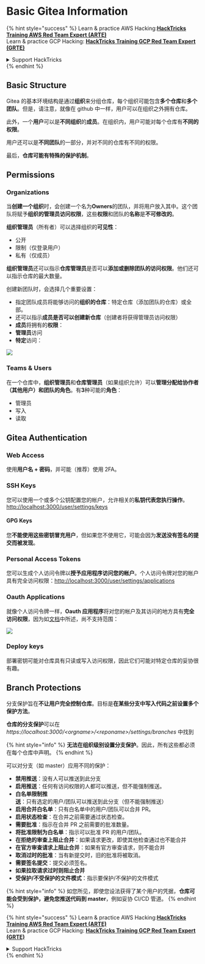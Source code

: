 # Basic Gitea Information

{% hint style="success" %}
Learn & practice AWS Hacking:<img src="/.gitbook/assets/image.png" alt="" data-size="line">[**HackTricks Training AWS Red Team Expert (ARTE)**](https://training.hacktricks.xyz/courses/arte)<img src="/.gitbook/assets/image.png" alt="" data-size="line">\
Learn & practice GCP Hacking: <img src="/.gitbook/assets/image (2).png" alt="" data-size="line">[**HackTricks Training GCP Red Team Expert (GRTE)**<img src="/.gitbook/assets/image (2).png" alt="" data-size="line">](https://training.hacktricks.xyz/courses/grte)

<details>

<summary>Support HackTricks</summary>

* Check the [**subscription plans**](https://github.com/sponsors/carlospolop)!
* **Join the** 💬 [**Discord group**](https://discord.gg/hRep4RUj7f) or the [**telegram group**](https://t.me/peass) or **follow** us on **Twitter** 🐦 [**@hacktricks\_live**](https://twitter.com/hacktricks\_live)**.**
* **Share hacking tricks by submitting PRs to the** [**HackTricks**](https://github.com/carlospolop/hacktricks) and [**HackTricks Cloud**](https://github.com/carlospolop/hacktricks-cloud) github repos.

</details>
{% endhint %}

## Basic Structure

Gitea 的基本环境结构是通过**组织**来分组仓库，每个组织可能包含**多个仓库**和**多个团队**。但是，请注意，就像在 github 中一样，用户可以在组织之外拥有仓库。

此外，一个**用户**可以是**不同组织**的**成员**。在组织内，用户可能对每个仓库有**不同的权限**。

用户还可以是**不同团队**的一部分，并对不同的仓库有不同的权限。

最后，**仓库可能有特殊的保护机制**。

## Permissions

### Organizations

当**创建一个组织**时，会创建一个名为**Owners**的团队，并将用户放入其中。这个团队将赋予**组织的管理员访问权限**，这些**权限**和团队的**名称**是**不可修改的**。

**组织管理员**（所有者）可以选择组织的**可见性**：

* 公开
* 限制（仅登录用户）
* 私有（仅成员）

**组织管理员**还可以指示**仓库管理员**是否可以**添加或删除团队的访问权限**。他们还可以指示仓库的最大数量。

创建新团队时，会选择几个重要设置：

* 指定团队成员将能够访问的**组织的仓库**：特定仓库（添加团队的仓库）或全部。
* 还可以指示**成员是否可以创建新仓库**（创建者将获得管理员访问权限）
* **成员**将拥有的**权限**：
* **管理员**访问
* **特定**访问：

![](<../../.gitbook/assets/image (118).png>)

### Teams & Users

在一个仓库中，**组织管理员**和**仓库管理员**（如果组织允许）可以**管理分配给协作者（其他用户）和团队的角色**。有**3**种可能的**角色**：

* 管理员
* 写入
* 读取

## Gitea Authentication

### Web Access

使用**用户名 + 密码**，并可能（推荐）使用 2FA。

### **SSH Keys**

您可以使用一个或多个公钥配置您的帐户，允许相关的**私钥代表您执行操作**。[http://localhost:3000/user/settings/keys](http://localhost:3000/user/settings/keys)

#### **GPG Keys**

您**不能使用这些密钥冒充用户**，但如果您不使用它，可能会因为**发送没有签名的提交而被发现**。

### **Personal Access Tokens**

您可以生成个人访问令牌以**授予应用程序访问您的帐户**。个人访问令牌对您的帐户具有完全访问权限：[http://localhost:3000/user/settings/applications](http://localhost:3000/user/settings/applications)

### Oauth Applications

就像个人访问令牌一样，**Oauth 应用程序**将对您的帐户及其访问的地方具有**完全访问权限**，因为如[文档](https://docs.gitea.io/en-us/oauth2-provider/#scopes)中所述，尚不支持范围：

![](<../../.gitbook/assets/image (194).png>)

### Deploy keys

部署密钥可能对仓库具有只读或写入访问权限，因此它们可能对特定仓库的妥协很有趣。

## Branch Protections

分支保护旨在**不让用户完全控制仓库**。目标是**在某些分支中写入代码之前设置多个保护方法**。

**仓库的分支保护**可以在 _https://localhost:3000/\<orgname>/\<reponame>/settings/branches_ 中找到

{% hint style="info" %}
**无法在组织级别设置分支保护**。因此，所有这些都必须在每个仓库中声明。
{% endhint %}

可以对分支（如 master）应用不同的保护：

* **禁用推送**：没有人可以推送到此分支
* **启用推送**：任何有访问权限的人都可以推送，但不能强制推送。
* **白名单限制推送**：只有选定的用户/团队可以推送到此分支（但不能强制推送）
* **启用合并白名单**：只有白名单中的用户/团队可以合并 PR。
* **启用状态检查**：在合并之前需要通过状态检查。
* **需要批准**：指示在合并 PR 之前需要的批准数量。
* **将批准限制为白名单**：指示可以批准 PR 的用户/团队。
* **在拒绝的审查上阻止合并**：如果请求更改，即使其他检查通过也不能合并
* **在官方审查请求上阻止合并**：如果有官方审查请求，则不能合并
* **取消过时的批准**：当有新提交时，旧的批准将被取消。
* **需要签名提交**：提交必须签名。
* **如果拉取请求过时则阻止合并**
* **受保护/不受保护的文件模式**：指示要保护/不保护的文件模式

{% hint style="info" %}
如您所见，即使您设法获得了某个用户的凭据，**仓库可能会受到保护，避免您推送代码到 master**，例如妥协 CI/CD 管道。
{% endhint %}

{% hint style="success" %}
Learn & practice AWS Hacking:<img src="/.gitbook/assets/image.png" alt="" data-size="line">[**HackTricks Training AWS Red Team Expert (ARTE)**](https://training.hacktricks.xyz/courses/arte)<img src="/.gitbook/assets/image.png" alt="" data-size="line">\
Learn & practice GCP Hacking: <img src="/.gitbook/assets/image (2).png" alt="" data-size="line">[**HackTricks Training GCP Red Team Expert (GRTE)**<img src="/.gitbook/assets/image (2).png" alt="" data-size="line">](https://training.hacktricks.xyz/courses/grte)

<details>

<summary>Support HackTricks</summary>

* Check the [**subscription plans**](https://github.com/sponsors/carlospolop)!
* **Join the** 💬 [**Discord group**](https://discord.gg/hRep4RUj7f) or the [**telegram group**](https://t.me/peass) or **follow** us on **Twitter** 🐦 [**@hacktricks\_live**](https://twitter.com/hacktricks\_live)**.**
* **Share hacking tricks by submitting PRs to the** [**HackTricks**](https://github.com/carlospolop/hacktricks) and [**HackTricks Cloud**](https://github.com/carlospolop/hacktricks-cloud) github repos.

</details>
{% endhint %}

